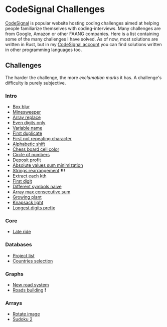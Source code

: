 # CodeSignal Challenges

[CodeSignal](https://codesignal.com/) is popular website hosting coding challenges aimed at helping people familiarize themselves with coding-interviews. Many challenges are from Google, Amazon or other FAANG companies. Here is a list containing some of the many challenges I have solved. As of now, most solutions are written in Rust, but in my [CodeSignal account](https://app.codesignal.com/profile/costas_v) you can find solutions written in other programming languages too.

## Challenges

The harder the challenge, the more *exclamation marks* it has. A challenge's difficulty is purely subjective.

### Intro

* [Box blur](./box_blur/box_blur.md)
* [Minesweeper](./minesweeper/minesweeper.md)
* [Array replace](./array_replace/array_replace.md)
* [Even digits only](./even_digits_only/even_digits_only.md)
* [Variable name](./variable_name/variable_name.md)
* [First duplicate](./first_duplicate/first_duplicate.md)
* [First not repeating character](./first_not_repeating_character/first_not_repeating_character.md)
* [Alphabetic shift](./alphabetic_shift/alphabetic_shift.md)
* [Chess board cell color](./chess_board_cell_color/chess_board_cell_color.md)
* [Circle of numbers](./circle_of_numbers/circle_of_numbers.md)
* [Deposit profit](./deposit_profit/deposit_profit.md)
* [Absolute values sum minimization](./absolute_values_sum_minimization/absolute_values_sum_minimization.md)
* [Strings rearrangement](./strings_rearrangement/strings_rearrangement.md) **!!!**
* [Extract each kth](./extract_each_kth/extract_each_kth.md)
* [First digit](./first_digit/first_digit.md)
* [Different symbols naive](./different_symbols_naive/different_symbols_naive.md)
* [Array max consecutive sum](./array_max_consecutive_sum/array_max_consecutive_sum.md)
* [Growing plant](./growing_plant/growing_plant.md)
* [Knapsack light](./knapsack_light/knapsack_light.md)
* [Longest digits prefix](./longest_digits_prefix/longest_digits_prefix.md)

### Core

* [Late ride](./late_ride/late_ride.md)

### Databases

* [Project list](./project_list/project_list.md)
* [Countries selection](./countries_selection/countries_selection.md)

### Graphs

* [New road system](./new_road_system/new_road_system.md)
* [Roads building](./roads_building/roads_building.md) **!**

### Arrays

* [Rotate image](./rotate_image/rotate_image.md)
* [Sudoku 2](./sudoku2/sudoku2.md)
